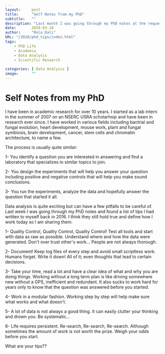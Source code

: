 ```yaml
---
layout:     post 
title:      "Self Notes from my PhD"
subtitle:   ""
description: "Last month I was going through my PhD notes at the request of a colleague and found notes I had written to myself. Here are those notes that were jotted down back on 2016."
date:       2020-03-18
author:     "Rola Dali"
URL: "/2020/phd_tips/index.html"
tags:
    - PhD Life
    - Academia
    - Data Analysis
    - Scientific Research
    
categories: [ Data Analysis ]
image:      ""
---
```


# Self Notes from my PhD

I have been in academic research for over 10 years. I started as a lab intern in the summer of 2007 on an NSERC USRA scholarhsip and have been in research ever since. I have worked in various fields including bactrial and fungal evolution, heart development, mouse work, plant and fungal symbiosis, brain development, cancer, stem cells and chromatin architecture, to name a few. 

The process is usually quite similar: 

1- You identify a question you are interested in answering and find a laboratory that specializes in similar topics to join.

2- You design the experiments that will help you answer your question including positive and negative controls that will help you make sound conclusions.

3- You run the experiments, analyze the data and hopefully answer the question that started it all.


Data analysis is quite exciting but can have a few pitfalls to be careful of. Last week I was going through my PhD notes and found a list of tips I had written to myself back in 2016. I think they still hold true and define how I work today so I am sharing them.


1- Quality Control, Quality Control, Quality Control! Test all tools and start with data as raw as possible. Understand where and how the data were generated. Don't over trust other's work… People are not always thorough. 

2- Document! Keep log files of every step and avoid small scriptless work. Humans forget. Write it down! All of it; even thoughts that lead to certain decisions.

3- Take your time, read a lot and have a clear idea of what and why you are doing things. Working without a long term plan is like driving somewhere new without a GPS, inefficient and redundant. It also sucks to work hard for years only to know that the question was answered before you started.

4- Work in a modular fashion. Working step by step will help make sure what works and what doesn't.

5- A lot of data is not always a good thing. It can easily clutter your thinking and drown you. Be systematic…

6- Life requires persistent. Re-search, Re-search, Re-search. Although sometimes the amount of work is not worth the prize. Weigh your odds before you start. 


What are your tips??

<br/>

